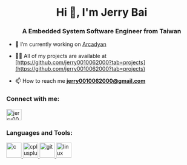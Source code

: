 <h1 align="center">Hi 👋, I'm Jerry Bai</h1>
<h3 align="center">A Embedded System Software Engineer from Taiwan</h3>

- 🔭 I’m currently working on [Arcadyan](http://www.arcadyan.com/)

- 👨‍💻 All of my projects are available at [https://github.com/jerry0010062000?tab=projects](https://github.com/jerry0010062000?tab=projects)

- 📫 How to reach me **jerry0010062000@gmail.com**

<h3 align="left">Connect with me:</h3>
<p align="left">
<a href="https://fb.com/jerry0010062000" target="blank"><img align="center" src="https://cdn.jsdelivr.net/npm/simple-icons@3.0.1/icons/facebook.svg" alt="jerry0010062000" height="30" width="40" /></a>
</p>

<h3 align="left">Languages and Tools:</h3>
<p align="left"> <a href="https://www.cprogramming.com/" target="_blank"> <img src="https://devicons.github.io/devicon/devicon.git/icons/c/c-original.svg" alt="c" width="40" height="40"/> </a> <a href="https://www.w3schools.com/cpp/" target="_blank"> <img src="https://devicons.github.io/devicon/devicon.git/icons/cplusplus/cplusplus-original.svg" alt="cplusplus" width="40" height="40"/> </a> <a href="https://git-scm.com/" target="_blank"> <img src="https://www.vectorlogo.zone/logos/git-scm/git-scm-icon.svg" alt="git" width="40" height="40"/> </a> <a href="https://www.linux.org/" target="_blank"> <img src="https://devicons.github.io/devicon/devicon.git/icons/linux/linux-original.svg" alt="linux" width="40" height="40"/> </a> </p>
